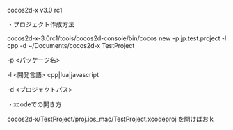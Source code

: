 cocos2d-x v3.0 rc1

・プロジェクト作成方法

cocos2d-x-3.0rc1/tools/cocos2d-console/bin/cocos new -p jp.test.project -l cpp -d ~/Documents/cocos2d-x TestProject

-p <パッケージ名>

-l <開発言語> cpp|lua|javascript

-d <プロジェクトパス>

・xcodeでの開き方

cocos2d-x/TestProject/proj.ios_mac/TestProject.xcodeproj を開けばおｋ
